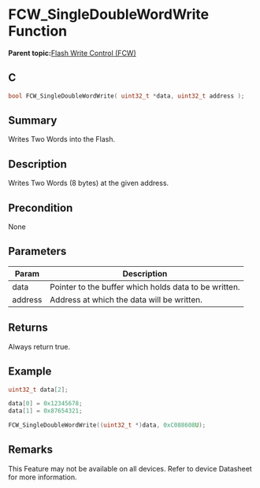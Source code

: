 # FCW\_SingleDoubleWordWrite Function

**Parent topic:**[Flash Write Control \(FCW\)](GUID-90E21DD6-5AB3-4211-8633-884EC95A6246.md)

## C

```c
bool FCW_SingleDoubleWordWrite( uint32_t *data, uint32_t address );
```

## Summary

Writes Two Words into the Flash.

## Description

Writes Two Words \(8 bytes\) at the given address.

## Precondition

None

## Parameters

|Param|Description|
|-----|-----------|
|data|Pointer to the buffer which holds data to be written.|
|address|Address at which the data will be written.|

## Returns

Always return true.

## Example

```c
uint32_t data[2];

data[0] = 0x12345678;
data[1] = 0x87654321;

FCW_SingleDoubleWordWrite((uint32_t *)data, 0xC088608U);
```

## Remarks

This Feature may not be available on all devices. Refer to device Datasheet for more information.

